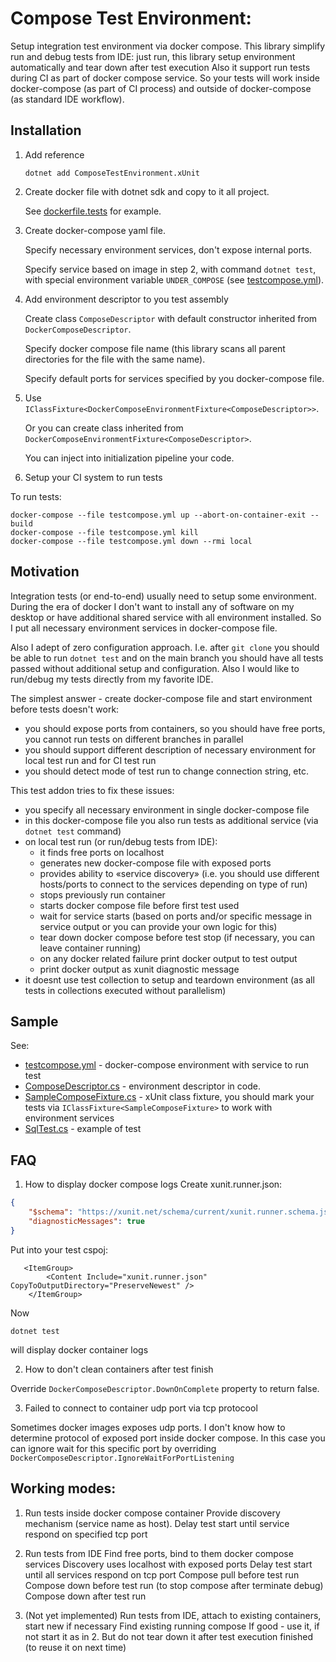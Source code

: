﻿# Compose Test Environment:
Setup integration test environment via docker compose.
This library simplify run and debug tests from IDE: just run, this library setup environment automatically and tear down after test execution
Also it support run tests during CI as part of docker compose service.
So your tests will work inside docker-compose (as part of CI process) and outside of docker-compose (as standard IDE workflow).

## Installation

1. Add reference
    ```
    dotnet add ComposeTestEnvironment.xUnit
    ```

2. Create docker file with dotnet sdk and copy to it all project.

   See [dockerfile.tests](dockerfile.tests) for example.

3. Create docker-compose yaml file.

   Specify necessary environment services, don't expose internal ports.

   Specify service based on image in step 2, with command `dotnet test`, with special environment variable `UNDER_COMPOSE` (see [testcompose.yml](testcompose.yml)).

4. Add environment descriptor to you test assembly

   Create class `ComposeDescriptor` with default constructor inherited from `DockerComposeDescriptor`.

   Specify docker compose file name (this library scans all parent directories for the file with the same name).

   Specify default ports for services specified by you docker-compose file.

5. Use `IClassFixture<DockerComposeEnvironmentFixture<ComposeDescriptor>>`.

   Or you can create class inherited from `DockerComposeEnvironmentFixture<ComposeDescriptor>`.

   You can inject into initialization pipeline your code.

6. Setup your CI system to run tests

To run tests:
```
docker-compose --file testcompose.yml up --abort-on-container-exit --build
docker-compose --file testcompose.yml kill
docker-compose --file testcompose.yml down --rmi local
```

## Motivation
Integration tests (or end-to-end) usually need to setup some environment. During the era of docker I don't want
to install any of software on my desktop or have additional shared service with all environment installed. So I
put all necessary environment services in docker-compose file.

Also I adept of zero configuration approach. I.e. after `git clone` you should be able to run `dotnet test` and on
the main branch you should have all tests passed without additional setup and configuration. Also I would like to
run/debug my tests directly from my favorite IDE.

The simplest answer - create docker-compose file and start environment before tests doesn't work:
- you should expose ports from containers, so you should have free ports, you cannot run tests on different branches in parallel
- you should support different description of necessary environment for local test run and for CI test run
- you should detect mode of test run to change connection string, etc.

This test addon tries to fix these issues:
- you specify all necessary environment in single docker-compose file
- in this docker-compose file you also run tests as additional service (via `dotnet test` command)
- on local test run (or run/debug tests from IDE):
   - it finds free ports on localhost
   - generates new docker-compose file with exposed ports
   - provides ability to «service discovery» (i.e. you should use different hosts/ports to connect to the services
     depending on type of run)
   - stops previously run container
   - starts docker compose file before first test used
   - wait for service starts (based on ports and/or specific message in service output or you can provide your own logic for this)
   - tear down docker compose before test stop (if necessary, you can leave container running)
   - on any docker related failure print docker output to test output
   - print docker output as xunit diagnostic message
- it doesnt use test collection to setup and teardown environment (as all tests in collections executed without parallelism)

## Sample

See:
- [testcompose.yml](testcompose.yml) - docker-compose environment with service to run test
- [ComposeDescriptor.cs](Sample/ComposeDescriptor.cs) - environment descriptor in code.
- [SampleComposeFixture.cs](Sample/SampleComposeFixture.cs) - xUnit class fixture, you should mark your tests
  via `IClassFixture<SampleComposeFixture>` to work with environment services
- [SqlTest.cs](Sample/SqlTest.cs) - example of test

## FAQ
1. How to display docker compose logs
Create xunit.runner.json:
```json
{
    "$schema": "https://xunit.net/schema/current/xunit.runner.schema.json",
    "diagnosticMessages": true
}
```
Put into your test cspoj:
```msbuild
   <ItemGroup>
        <Content Include="xunit.runner.json" CopyToOutputDirectory="PreserveNewest" />
    </ItemGroup>
```
Now
```shell
dotnet test
```
will display docker container logs

2. How to don't clean containers after test finish

Override `DockerComposeDescriptor.DownOnComplete` property to return false.

3. Failed to connect to container udp port via tcp protocool

Sometimes docker images exposes udp ports. I don't know how to determine protocol of exposed port inside docker compose. In this
case you can ignore wait for this specific port by overriding `DockerComposeDescriptor.IgnoreWaitForPortListening`

## Working modes:

1. Run tests inside docker compose container
   Provide discovery mechanism (service name as host).
   Delay test start until service respond on specified tcp port

2. Run tests from IDE
   Find free ports, bind to them docker compose services
   Discovery uses localhost with exposed ports
   Delay test start until all services respond on tcp port
   Compose pull before test run
   Compose down before test run (to stop compose after terminate debug)
   Compose down after test run

3. (Not yet implemented) Run tests from IDE, attach to existing containers, start new if necessary
   Find existing running compose
   If good - use it, if not start it as in 2. But do not tear down it after test execution finished (to reuse it on next time)
